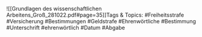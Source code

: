 
![[Grundlagen des wissenschaftlichen Arbeitens_Groß_281022.pdf#page=35]]Tags & Topics:
   #Freiheitsstrafe
   #Versicherung
   #Bestimmungen
   #Geldstrafe
   #Ehrenwörtliche
   #Bestimmung
   #Unterschrift
   #ehrenwörtlich
   #Datum
   #Abgabe